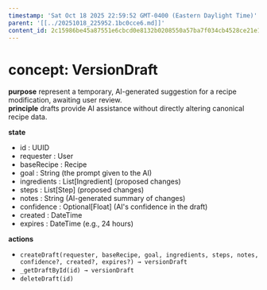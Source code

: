 ```yaml
---
timestamp: 'Sat Oct 18 2025 22:59:52 GMT-0400 (Eastern Daylight Time)'
parent: '[[../20251018_225952.1bc0cce6.md]]'
content_id: 2c15986be45a87551e6cbcd0e8132b0208550a57ba7f034cb4528ce21e1981e2
---
```


# concept: VersionDraft

**purpose** represent a temporary, AI-generated suggestion for a recipe modification, awaiting user review.\
**principle** drafts provide AI assistance without directly altering canonical recipe data.

**state**

* id : UUID
* requester : User
* baseRecipe : Recipe
* goal : String (the prompt given to the AI)
* ingredients : List\[Ingredient] (proposed changes)
* steps : List\[Step] (proposed changes)
* notes : String (AI-generated summary of changes)
* confidence : Optional\[Float] (AI's confidence in the draft)
* created : DateTime
* expires : DateTime (e.g., 24 hours)

**actions**

* `createDraft(requester, baseRecipe, goal, ingredients, steps, notes, confidence?, created?, expires?) → versionDraft`
* `_getDraftById(id) → versionDraft`
* `deleteDraft(id)`
